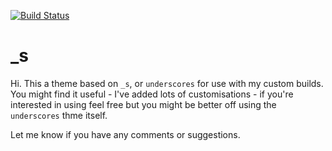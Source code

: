 [![Build Status](https://travis-ci.org/Automattic/_s.svg?branch=master)](https://travis-ci.org/Automattic/_s)

_s
===

Hi. This a theme based on `_s`, or `underscores` for use with my custom builds. You might find it useful - I've added lots of customisations - if you're interested in using feel free but you might be better off using the `underscores` thme itself.

Let me know if you have any comments or suggestions. 
